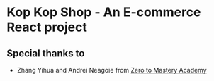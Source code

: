 # Kop Kop Shop - An E-commerce React project

## Special thanks to
- Zhang Yihua and Andrei Neagoie from [Zero to Mastery Academy](https://zerotomastery.io/)
